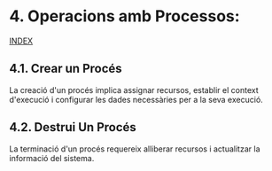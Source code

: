 # 4. Operacions amb Processos:
[INDEX](https://github.com/rramonb-esliceu/rramonb-esliceu/blob/master/sistemes/processos/00_Introduccio.md)
## 4.1. Crear un Procés
La creació d'un procés implica assignar recursos, establir el context d'execució i configurar les dades necessàries per a la seva execució.
## 4.2. Destrui Un Procés
La terminació d'un procés requereix alliberar recursos i actualitzar la informació del sistema.
